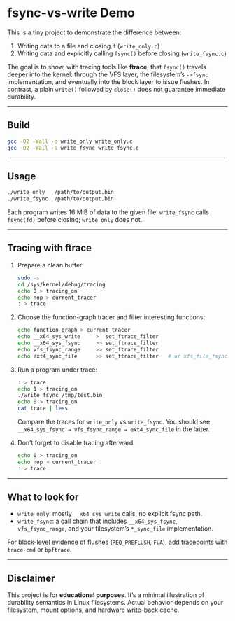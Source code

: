 # fsync-vs-write Demo

This is a tiny project to demonstrate the difference between:

1. Writing data to a file and closing it (`write_only.c`)
2. Writing data and explicitly calling `fsync()` before closing (`write_fsync.c`)

The goal is to show, with tracing tools like **ftrace**, that `fsync()` travels deeper into the kernel: through the VFS layer, the filesystem’s `->fsync` implementation, and eventually into the block layer to issue flushes. In contrast, a plain `write()` followed by `close()` does not guarantee immediate durability.

---

## Build

```bash
gcc -O2 -Wall -o write_only write_only.c
gcc -O2 -Wall -o write_fsync write_fsync.c
```

---

## Usage

```bash
./write_only   /path/to/output.bin
./write_fsync  /path/to/output.bin
```

Each program writes 16 MiB of data to the given file.
`write_fsync` calls `fsync(fd)` before closing; `write_only` does not.

---

## Tracing with ftrace

1. Prepare a clean buffer:

   ```bash
   sudo -s
   cd /sys/kernel/debug/tracing
   echo 0 > tracing_on
   echo nop > current_tracer
   : > trace
   ```

2. Choose the function-graph tracer and filter interesting functions:

   ```bash
   echo function_graph > current_tracer
   echo __x64_sys_write     >  set_ftrace_filter
   echo __x64_sys_fsync     >> set_ftrace_filter
   echo vfs_fsync_range     >> set_ftrace_filter
   echo ext4_sync_file      >> set_ftrace_filter   # or xfs_file_fsync, etc.
   ```

3. Run a program under trace:

   ```bash
   : > trace
   echo 1 > tracing_on
   ./write_fsync /tmp/test.bin
   echo 0 > tracing_on
   cat trace | less
   ```

   Compare the traces for `write_only` vs `write_fsync`.
   You should see `__x64_sys_fsync → vfs_fsync_range → ext4_sync_file` in the latter.

4. Don’t forget to disable tracing afterward:

   ```bash
   echo 0 > tracing_on
   echo nop > current_tracer
   : > trace
   ```

---

## What to look for

* `write_only`: mostly `__x64_sys_write` calls, no explicit fsync path.
* `write_fsync`: a call chain that includes `__x64_sys_fsync`, `vfs_fsync_range`, and your filesystem’s `*_sync_file` implementation.

For block-level evidence of flushes (`REQ_PREFLUSH`, `FUA`), add tracepoints with `trace-cmd` or `bpftrace`.

---

## Disclaimer

This project is for **educational purposes**. It’s a minimal illustration of durability semantics in Linux filesystems. Actual behavior depends on your filesystem, mount options, and hardware write-back cache.

